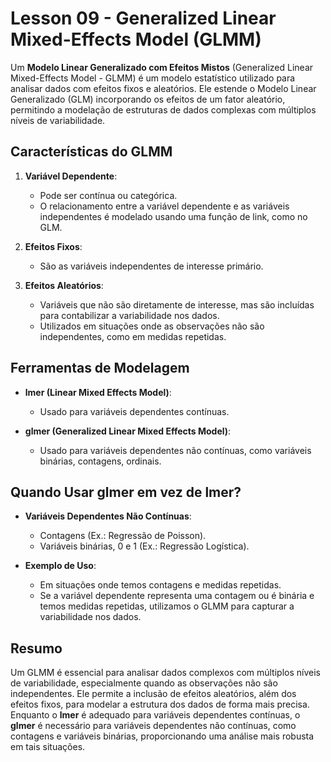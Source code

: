 # Lesson 09 - Generalized Linear Mixed-Effects Model (GLMM)

Um **Modelo Linear Generalizado com Efeitos Mistos** (Generalized Linear Mixed-Effects Model - GLMM) é um modelo estatístico utilizado para analisar dados com efeitos fixos e aleatórios. Ele estende o Modelo Linear Generalizado (GLM) incorporando os efeitos de um fator aleatório, permitindo a modelação de estruturas de dados complexas com múltiplos níveis de variabilidade.

## Características do GLMM

1. **Variável Dependente**:
   - Pode ser contínua ou categórica.
   - O relacionamento entre a variável dependente e as variáveis independentes é modelado usando uma função de link, como no GLM.

2. **Efeitos Fixos**:
   - São as variáveis independentes de interesse primário.

3. **Efeitos Aleatórios**:
   - Variáveis que não são diretamente de interesse, mas são incluídas para contabilizar a variabilidade nos dados.
   - Utilizados em situações onde as observações não são independentes, como em medidas repetidas.

## Ferramentas de Modelagem

- **lmer (Linear Mixed Effects Model)**:
  - Usado para variáveis dependentes contínuas.

- **glmer (Generalized Linear Mixed Effects Model)**:
  - Usado para variáveis dependentes não contínuas, como variáveis binárias, contagens, ordinais.

## Quando Usar glmer em vez de lmer?

- **Variáveis Dependentes Não Contínuas**:
  - Contagens (Ex.: Regressão de Poisson).
  - Variáveis binárias, 0 e 1 (Ex.: Regressão Logística).

- **Exemplo de Uso**:
  - Em situações onde temos contagens e medidas repetidas.
  - Se a variável dependente representa uma contagem ou é binária e temos medidas repetidas, utilizamos o GLMM para capturar a variabilidade nos dados.

## Resumo

Um GLMM é essencial para analisar dados complexos com múltiplos níveis de variabilidade, especialmente quando as observações não são independentes. Ele permite a inclusão de efeitos aleatórios, além dos efeitos fixos, para modelar a estrutura dos dados de forma mais precisa. Enquanto o **lmer** é adequado para variáveis dependentes contínuas, o **glmer** é necessário para variáveis dependentes não contínuas, como contagens e variáveis binárias, proporcionando uma análise mais robusta em tais situações.
